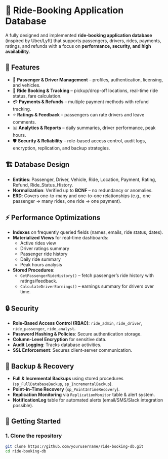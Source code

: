 # 🚖 Ride-Booking Application Database

A fully designed and implemented **ride-booking application database** (inspired by Uber/Lyft) that supports passengers, drivers, rides, payments, ratings, and refunds with a focus on **performance, security, and high availability**.



## 📌 Features
- 👤 **Passenger & Driver Management** – profiles, authentication, licensing, and vehicles.  
- 🚗 **Ride Booking & Tracking** – pickup/drop-off locations, real-time ride status, fare calculation.  
- 💳 **Payments & Refunds** – multiple payment methods with refund tracking.  
- ⭐ **Ratings & Feedback** – passengers can rate drivers and leave comments.  
- 📊 **Analytics & Reports** – daily summaries, driver performance, peak hours.  
- 🛡 **Security & Reliability** – role-based access control, audit logs, encryption, replication, and backup strategies.  



## 🏗 Database Design
- **Entities**: Passenger, Driver, Vehicle, Ride, Location, Payment, Rating, Refund, Ride_Status_History.  
- **Normalization**: Verified up to **BCNF** – no redundancy or anomalies.  
- **ERD**: Covers one-to-many and one-to-one relationships (e.g., one passenger → many rides, one ride → one payment).  



## ⚡ Performance Optimizations
- **Indexes** on frequently queried fields (names, emails, ride status, dates).  
- **Materialized Views** for real-time dashboards:
  - Active rides view  
  - Driver ratings summary  
  - Passenger ride history  
  - Daily ride summary  
  - Peak hours analysis  
- **Stored Procedures**:
  - `GetPassengerRideHistory()` – fetch passenger’s ride history with ratings/feedback.  
  - `CalculateDriverEarnings()` – earnings summary for drivers over time.  



## 🔒 Security
- **Role-Based Access Control (RBAC)**: `ride_admin`, `ride_driver`, `ride_passenger`, `ride_analyst`.  
- **Password Hashing & Policies**: Secure authentication storage.  
- **Column-Level Encryption** for sensitive data.  
- **Audit Logging**: Tracks database activities.  
- **SSL Enforcement**: Secures client-server communication.  



## 💾 Backup & Recovery
- **Full & Incremental Backups** using stored procedures (`sp_FullDatabaseBackup`, `sp_IncrementalBackup`).  
- **Point-in-Time Recovery** (`sp_PointInTimeRecovery`).  
- **Replication Monitoring** via `ReplicationMonitor` table & alert system.  
- **NotificationLog** table for automated alerts (email/SMS/Slack integration possible).  


## 🚀 Getting Started

### 1. Clone the repository
```bash
git clone https://github.com/yourusername/ride-booking-db.git
cd ride-booking-db

